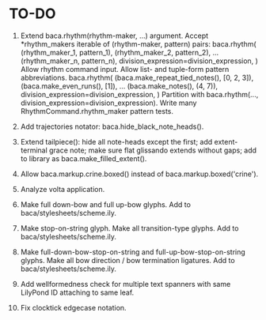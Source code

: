 TO-DO
=====

1.  Extend baca.rhythm(rhythm-maker, ...) argument.
    Accept *rhythm_makers iterable of (rhythm-maker, pattern) pairs:
        baca.rhythm(
            (rhythm_maker_1, pattern_1),
            (rhythm_maker_2, pattern_2),
            ...
            (rhythm_maker_n, pattern_n),
            division_expression=division_expression,
            )
    Allow rhythm command input.
    Allow list- and tuple-form pattern abbreviations.
        baca.rhythm(
            (baca.make_repeat_tied_notes(), [0, 2, 3]),
            (baca.make_even_runs(), [1]),
            ...
            (baca.make_notes(), (4, 7)),
            division_expression=division_expression,
            )
    Partition with baca.rhythm(..., division_expression=division_expression).
    Write many RhythmCommand.rhythm_maker pattern tests.
     
2.  Add trajectories notator:
    baca.hide_black_note_heads().

3.  Extend tailpiece():
    hide all note-heads except the first;
    add extent-terminal grace note;
    make sure flat glissando extends without gaps;
    add to library as baca.make_filled_extent().

4.  Allow baca.markup.crine.boxed() instead of baca.markup.boxed('crine').

5.  Analyze volta application.

6.  Make full down-bow and full up-bow glyphs.
    Add to baca/stylesheets/scheme.ily.

7.  Make stop-on-string glyph.
    Make all transition-type glyphs.
    Add to baca/stylesheets/scheme.ily.

8.  Make full-down-bow-stop-on-string and full-up-bow-stop-on-string glyphs.
    Make all bow direction / bow termination ligatures.
    Add to baca/stylesheets/scheme.ily.

9.  Add wellformedness check for multiple text spanners with same LilyPond ID
    attaching to same leaf.

10. Fix clocktick edgecase notation.
